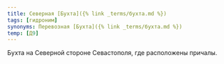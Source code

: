 ```yaml
---
title: Северная [Бухта]({% link _terms/бухта.md %})
tags: [гидроним]
synonyms: Перевозная [Бухта]({% link _terms/бухта.md %})
temp: [Д9]
---
```


Бухта на Северной стороне Севастополя, где расположены причалы.
